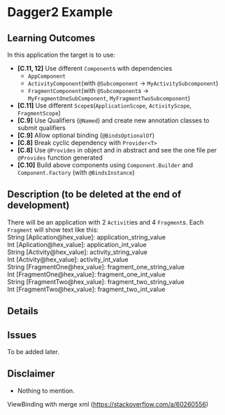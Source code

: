 # Dagger2 Example

## Learning Outcomes
In this application the target is to use:
- **[C.11, 12]** Use different `Component`s with dependencies
  - `AppComponent`
  - `ActivityComponent`(with `@Subcomponent` -> `MyActivitySubcomponent`) 
  - `FragmentComponent`(with `@Subcomponent`s -> `MyFragmentOneSubComponent`, `MyFragmentTwoSubcomponent`)
- **[C.11]** Use different `Scope`s(`ApplicationScope`, `ActivityScope`, `FragmentScope`)
- **[C.9]** Use Qualifiers (`@Named`) and create new annotation classes to submit qualifiers
- **[C.9]** Allow optional binding (`@BindsOptionalOf`)
- **[C.8]** Break cyclic dependency with `Provider<T>`
- **[C.8]** Use `@Provides` in object and in abstract and see the one file per `@Provides` function generated
- **[C.10]** Build above components using `Component.Builder` and `Component.Factory` (with `@BindsInstance`)

## Description (to be deleted at the end of development)
There will be an application with 2 `Activit`ies and 4 `Fragment`s. Each `Fragment` will show text like this:<br/>
String [Aplication@hex_value]: application_string_value<br/>
Int [Aplication@hex_value]: application_int_value<br/>
String [Activity@hex_value]: activity_string_value<br/>
Int [Activity@hex_value]: activity_int_value<br/>
String [FragmentOne@hex_value]: fragment_one_string_value<br/>
Int [FragmentOne@hex_value]: fragment_one_int_value<br/>
String [FragmentTwo@hex_value]: fragment_two_string_value<br/>
Int [FragmentTwo@hex_value]: fragment_two_int_value<br/>

## Details

## Issues
To be added later.

## Disclaimer
- Nothing to mention.


ViewBinding with merge xml (https://stackoverflow.com/a/60260556)